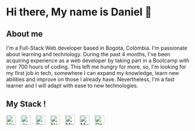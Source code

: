 # Hi there, My name is Daniel 👋


## About me


I'm a Full-Stack Web developer based in Bogotá,
Colómbia. I'm passionate about learning and technology. During the past 4
months, I've been acquiring experience as a web developer by taking part in
a Bootcamp with over 700 hours of coding. This left me hungry for more, so,
I'm looking for my first job in tech, somewhere I can expand my knowledge,
learn new abilities and improve on those I already have. Nevertheless, I'm a
fast learner and I will adapt with ease to new technologies.

## My Stack !

<p align="left">
  <img width="26px" src="https://cdn.jsdelivr.net/gh/devicons/devicon/icons/vscode/vscode-original.svg" alt="Visual Studio Code" style="padding-right:10px;" />
  <img width="26px" src="https://cdn.jsdelivr.net/gh/devicons/devicon/icons/javascript/javascript-original.svg" alt="JavaScript" style="padding-right:10px;" />
  <img width="26px" src="https://cdn.jsdelivr.net/gh/devicons/devicon/icons/react/react-original.svg" alt="React" style="padding-right:10px;" />
  <img width="26px" src="https://cdn.jsdelivr.net/gh/devicons/devicon/icons/nodejs/nodejs-original.svg" alt="Node.js" style="padding-right:10px;" />
  <img width="26px" src="https://cdn.jsdelivr.net/gh/devicons/devicon/icons/mongodb/mongodb-original.svg" alt="MongoDB" style="padding-right:10px;" />
  <img width="26px" src="https://cdn.jsdelivr.net/gh/devicons/devicon/icons/mysql/mysql-original.svg" alt="MySQL" style="padding-right:10px;" />
  <img width="26px" src="https://cdn.jsdelivr.net/gh/devicons/devicon/icons/git/git-original.svg" alt="Git" style="padding-right:10px;" />
</p>

 




<!--
**dacmec/dacmec** is a ✨ _special_ ✨ repository because its `README.md` (this file) appears on your GitHub profile.

Here are some ideas to get you started:

- 🔭 I’m currently working on ...
- 🌱 I’m currently learning ...
- 👯 I’m looking to collaborate on ...
- 🤔 I’m looking for help with ...
- 💬 Ask me about ...
- 📫 How to reach me: ...
- 😄 Pronouns: ...
- ⚡ Fun fact: ...
-->
